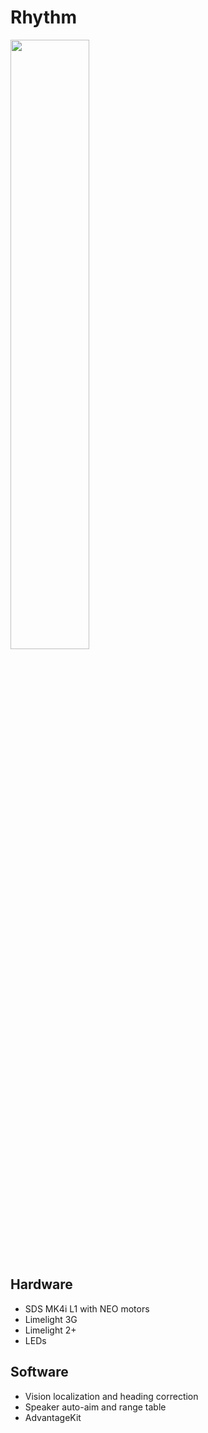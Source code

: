 # Rhythm
<img src="https://github.com/user-attachments/assets/c8d31320-e7fe-4b46-87ca-e1b1218826f6" width="50%"></img>
## Hardware
- SDS MK4i L1 with NEO motors
- Limelight 3G
- Limelight 2+
- LEDs
## Software
- Vision localization and heading correction
- Speaker auto-aim and range table
- AdvantageKit
